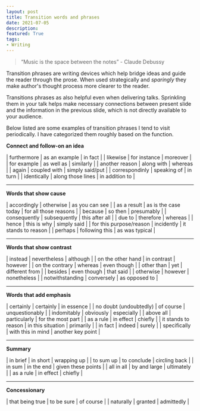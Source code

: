 ```yaml
---
layout: post
title: Transition words and phrases
date: 2021-07-05
description: 
featured: True
tags:
- Writing
---
```


> “Music is the space between the notes” - Claude Debussy

Transition phrases are writing devices which help bridge ideas and guide the reader through the prose. When used strategically and _sparingly_ they make author's thought process more clearer to the reader. 

Transitions phrases as also helpful even when delivering talks. Sprinkling them in your talk helps make necessary connections between present slide and the information in the previous slide, which is not directly available to your audience. 

Below listed are some examples of transition phrases I tend to visit periodically. I have categorized them roughly based on the function.  

**Connect and follow-on an idea**

| furthermore             | as an example         | in fact               |
| likewise                | for instance          | moreover              |
| for example     	  | as well as        	  | similarly       	  |
| another reason  	  | along with        	  | whereas         	  |
| again           	  | coupled with      	  | simply said/put 	  |
| correspondinly  	  | speaking of       	  | in turn               |
| identically     	  | along those lines 	  | in addition to        |                 	

*** 

**Words that show cause**

| accordingly             	| otherwise             	| as you can see       	|
| as a result             	| as is the case today  	| for all those reasons |
| because                 	| so then               	| presumably           	|
| consequently            	| subsequently          	| this after all       	|
| due to                  	| therefore             	| whereas              	|
| hence                   	| this is why           	| simply said      	|
| for this purpose/reason 	| incidently            	| it stands to reason  	|
| perhaps                 	| following this        	| as was typical       	|

***

**Words that show contrast**

| instead            	| nevertheless 	| although       	|
| on the other hand  	| in contrast  	| however        	|
| on the contrary    	| whereas      	| even though    	|
| other than         	| yet          	| different from 	|
| besides            	| even though  	| that said      	|
| otherwise          	| however      	| nonetheless    	|
| notwithstanding    	| conversely   	| as opposed to  	|

*** 

**Words that add emphasis**

| certainly               	| certainly          	| in essence         	|
| no doubt (undoubtedly)  	| of course          	| unquestionably     	|
| indomitably             	| obviously          	| especially         	|
| above all              	| particularly       	| for the most part  	|
| as a rule               	| in effect          	| chiefly            	|
| it stands to reason     	| in this situation  	| primarily          	|
| in fact                 	| indeed             	| surely             	|
| specifically            	| with this in mind  	| another key point  	|

***

**Summary**

| in brief            	| in short           	| wrapping up         	|
| to sum up           	| to conclude        	| circling back       	|
| in sum              	| in the end         	| given these points  	|
| all in all          	| by and large       	| ultimately          	|
| as a rule           	| in effect          	| chiefly             	|

***

**Concessionary**

| that being true     	| to be sure         	| of course           	|
| naturally           	| granted            	| admittedly         	|
